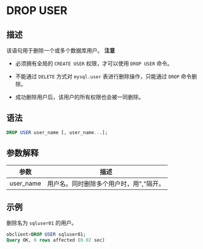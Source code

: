 DROP USER
==============================



描述
-----------------------

该语句用于删除一个或多个数据库用户。
**注意**



* 必须拥有全局的 `CREATE USER` 权限，才可以使用 `DROP USER` 命令。



* 不能通过 `DELETE` 方式对 `mysql.user` 表进行删除操作，只能通过 `DROP` 命令删除。



* 成功删除用户后，该用户的所有权限也会被一同删除。






语法
-----------------------

```sql
DROP USER user_name [, user_name...];
```



参数解释
-------------------------



|    参数     |          描述           |
|-----------|-----------------------|
| user_name | 用户名。同时删除多个用户时，用","隔开。 |



示例
-----------------------

删除名为 `sqluser01` 的用户。

```sql
obclient>DROP USER sqluser01;
Query OK, 0 rows affected (0.02 sec)
```
